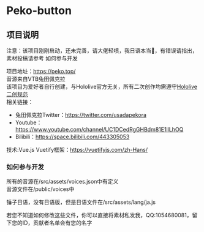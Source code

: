 # Peko-button

## 项目说明
注意：该项目刚刚启动，还未完善，请大佬轻喷，我日语本当🔨，有错误请指出，素材投稿请参考 如何参与开发  

项目地址：<https://peko.top/>  
音源来自VTB兔田佩克拉  
该项目为爱好者自行创建，与Hololive官方无关，所有二次创作均需遵守[Hololive二创规范](https://www.hololive.tv/terms)  
相关链接：
* 兔田佩克拉Twitter：<https://twitter.com/usadapekora> 
* Youtube：<https://www.youtube.com/channel/UC1DCedRgGHBdm81E1llLhOQ>  
* Bilibili：<https://space.bilibili.com/443305053>

技术:Vue.js  Vuetify框架：<https://vuetifyjs.com/zh-Hans/>
### 如何参与开发

所有的音源在/src/assets/voices.json中有定义  
音源文件在/public/voices中  

锤子日语，没有日语版，但是日语文件在/src/assets/lang/ja.js  

若您不知道如何修改这些文件，你可以直接将素材私发我，QQ:1054680081，留下您的ID，贡献者名单会有您的名字


